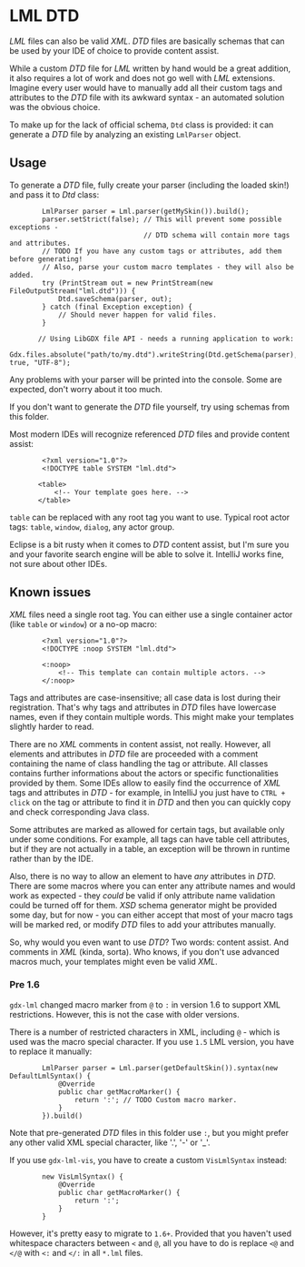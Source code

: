 # LML DTD

*LML* files can also be valid *XML*. *DTD* files are basically schemas that can be used by your IDE of choice to provide content assist.

While a custom *DTD* file for *LML* written by hand would be a great addition, it also requires a lot of work and does not go well with *LML* extensions. Imagine every user would have to manually add all their custom tags and attributes to the *DTD* file with its awkward syntax - an automated solution was the obvious choice.

To make up for the lack of official schema, `Dtd` class is provided: it can generate a *DTD* file by analyzing an existing `LmlParser` object.

## Usage

To generate a *DTD* file, fully create your parser (including the loaded skin!) and pass it to *Dtd* class:

```
        LmlParser parser = Lml.parser(getMySkin()).build();
        parser.setStrict(false); // This will prevent some possible exceptions -
                                 // DTD schema will contain more tags and attributes.
        // TODO If you have any custom tags or attributes, add them before generating!
        // Also, parse your custom macro templates - they will also be added.
        try (PrintStream out = new PrintStream(new FileOutputStream("lml.dtd"))) {
            Dtd.saveSchema(parser, out);
        } catch (final Exception exception) {
            // Should never happen for valid files.
        }
        
       // Using LibGDX file API - needs a running application to work:
       Gdx.files.absolute("path/to/my.dtd").writeString(Dtd.getSchema(parser), true, "UTF-8");
```

Any problems with your parser will be printed into the console. Some are expected, don't worry about it too much.

If you don't want to generate the *DTD* file yourself, try using schemas from this folder.

Most modern IDEs will recognize referenced *DTD* files and provide content assist:

```
        <?xml version="1.0"?>
        <!DOCTYPE table SYSTEM "lml.dtd">

       <table>
           <!-- Your template goes here. -->
       </table>
```

`table` can be replaced with any root tag you want to use. Typical root actor tags: `table`, `window`, `dialog`, any actor group.

Eclipse is a bit rusty when it comes to *DTD* content assist, but I'm sure you and your favorite search engine will be able to solve it. IntelliJ works fine, not sure about other IDEs.

## Known issues

*XML* files need a single root tag. You can either use a single container actor (like `table` or `window`) or a no-op macro:
```
        <?xml version="1.0"?>
        <!DOCTYPE :noop SYSTEM "lml.dtd">

        <:noop>
            <!-- This template can contain multiple actors. -->
        </:noop>
```
Tags and attributes are case-insensitive; all case data is lost during their registration. That's why tags and attributes in *DTD* files have lowercase names, even if they contain multiple words. This might make your templates slightly harder to read.

There are no *XML* comments in content assist, not really. However, all elements and attributes in *DTD* file are proceeded with a comment containing the name of class handling the tag or attribute. All classes contains further informations about the actors or specific functionalities provided by them. Some IDEs allow to easily find the occurrence of *XML* tags and attributes in *DTD* - for example, in IntelliJ you just have to `CTRL + click` on the tag or attribute to find it in *DTD* and then you can quickly copy and check corresponding Java class.

Some attributes are marked as allowed for certain tags, but available only under some conditions. For example, all tags can have table cell attributes, but if they are not actually in a table, an exception will be thrown in runtime rather than by the IDE.

Also, there is no way to allow an element to have *any* attributes in *DTD*. There are some macros where you can enter any attribute names and would work as expected - they *could* be valid if only attribute name validation could be turned off for them. *XSD* schema generator might be provided some day, but for now - you can either accept that most of your macro tags will be marked red, or modify *DTD* files to add your attributes manually.

So, why would you even want to use *DTD*? Two words: content assist. And comments in *XML* (kinda, sorta). Who knows, if you don't use advanced macros much, your templates might even be valid *XML*.

### Pre 1.6
`gdx-lml` changed macro marker from `@` to `:` in version 1.6 to support XML restrictions. However, this is not the case with older versions.

There is a number of restricted characters in XML, including `@` - which is used was the macro special character. If you use `1.5` LML version, you have to replace it manually:

```
        LmlParser parser = Lml.parser(getDefaultSkin()).syntax(new DefaultLmlSyntax() {
            @Override
            public char getMacroMarker() {
                return ':'; // TODO Custom macro marker.
            }
        }).build()
```
Note that pre-generated *DTD* files in this folder use `:`, but you might prefer any other valid XML special character, like '.', '-' or '_'.

If you use `gdx-lml-vis`, you have to create a custom `VisLmlSyntax` instead:
```
        new VisLmlSyntax() {
            @Override
            public char getMacroMarker() {
                return ':';
            }
        }
```

However, it's pretty easy to migrate to `1.6+`. Provided that you haven't used whitespace characters between `<` and `@`, all you have to do is replace `<@` and `</@` with `<:` and `</:` in all `*.lml` files.